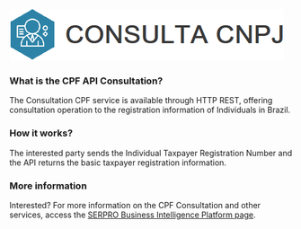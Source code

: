 ![alt text](./images/consulta-cnpj.png)

### What is the CPF API Consultation?

The Consultation CPF service is available through HTTP REST, offering consultation operation to the registration information of Individuals in Brazil.

### How it works?

The interested party sends the Individual Taxpayer Registration Number and the API returns the basic taxpayer registration information.

### More information

Interested? For more information on the CPF Consultation and other services, access the [SERPRO Business Intelligence Platform page](https://servicos.serpro.gov.br/inteligencia-de-negocios-serpro/).